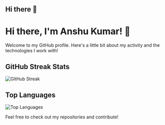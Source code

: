 ## Hi there 👋

<!--
**anshukumar2932/anshukumar2932** is a ✨ _special_ ✨ repository because its `README.md` (this file) appears on your GitHub profile.

Here are some ideas to get you started:

- 🔭 I’m currently working on ...
- 🌱 I’m currently learning ...
- 👯 I’m looking to collaborate on ...
- 🤔 I’m looking for help with ...
- 💬 Ask me about ...
- 📫 How to reach me: ...
- 😄 Pronouns: ...
- ⚡ Fun fact: ...
-->
# Hi there, I'm Anshu Kumar! 👋

Welcome to my GitHub profile. Here's a little bit about my activity and the technologies I work with!

## GitHub Streak Stats

![GitHub Streak](https://github-readme-streak-stats.herokuapp.com/?user=anshukumar2932&theme=dark&short_numbers=true)

## Top Languages

![Top Languages](https://github-readme-stats.vercel.app/api/top-langs/?username=anshukumar2932&layout=compact&theme=vision-friendly-dark)

Feel free to check out my repositories and contribute!
